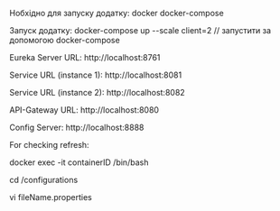 Нобхідно для запуску додатку:
docker
docker-compose

Запуск додатку:
docker-compose up --scale client=2 // запустити за допомогою docker-compose

Eureka Server URL: http://localhost:8761

Service URL (instance 1): http://localhost:8081

Service URL (instance 2): http://localhost:8082

API-Gateway URL: http://localhost:8080

Config Server: http://localhost:8888

For checking refresh:

docker exec -it containerID /bin/bash

cd /configurations

vi fileName.properties
